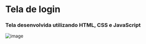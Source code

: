 # Tela de login
### Tela desenvolvida utilizando HTML, CSS e JavaScript

![image](https://user-images.githubusercontent.com/23384348/187479427-92a2e1b6-1222-4a80-a198-593e734b34e7.png)
